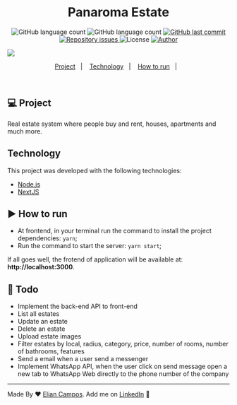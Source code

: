 <h1 align="center">
  Panaroma Estate
</h1>

<p align="center">
  <img alt="GitHub language count" src="https://img.shields.io/github/languages/count/lyandeveloper/Panaroma Estate">
  
  <img alt="GitHub language count" src="https://img.shields.io/github/languages/top/lyandeveloper/Panaroma Estate">

  <a href="https://github.com/lyandeveloper/Panaroma Estate/commits/master">
    <img alt="GitHub last commit" src="https://img.shields.io/github/last-commit/lyandeveloper/Panaroma Estate">
  </a>

  <a href="https://github.com/lyandeveloper/Panaroma Estate/issues">
    <img alt="Repository issues" src="https://img.shields.io/github/issues/lyandeveloper/Panaroma Estate">
  </a>

  <img alt="License" src="https://img.shields.io/badge/license-MIT-brightgreen">
  
  <a href="https://github.com/lyandeveloper/">
    <img alt="Author" src="https://img.shields.io/badge/author-Elian%20Campos-blue">
  </a>
</p>

<img src="Hnet-image.gif">

<p align="center">
  <a href="#-project">Project</a>&nbsp;&nbsp;&nbsp;|&nbsp;&nbsp;&nbsp;
  <a href="#technology">Technology</a>&nbsp;&nbsp;&nbsp;|&nbsp;&nbsp;&nbsp; 
  <a href="#arrow_forward-how-to-run">How to run</a>&nbsp;&nbsp;&nbsp;|&nbsp;&nbsp;&nbsp; 
</p>

<br>

## 💻 Project

Real estate system where people buy and rent, houses, apartments and much more.<br>

## Technology

This project was developed with the following technologies:

- [Node.js](https://nodejs.org/en/)
- [NextJS](https://nextjs.org/)

## :arrow_forward: How to run

- At frontend, in your terminal run the command to install the project dependencies: `yarn`;
- Run the command to start the server: `yarn start`;

If all goes well, the frotend of application will be available at: **http://localhost:3000**.

## :memo: Todo

- Implement the back-end API to front-end
- List all estates
- Update an estate
- Delete an estate
- Upload estate images
- Filter estates by local, radius, category, price, number of rooms, number of bathrooms, features
- Send a email when a user send a messenger
- Implement WhatsApp API, when the user click on send message open a new tab to WhatsApp Web directly to the phone number of the company

---

Made By ♥ [Elian Campos](https://github.com/lyandeveloper). Add me on [LinkedIn](https://www.linkedin.com/in/elian-campos/) :wave:
